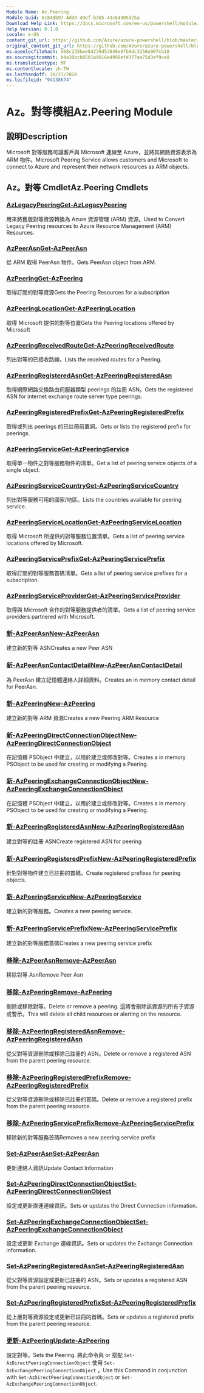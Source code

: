 ```yaml
---
Module Name: Az.Peering
Module Guid: 6c848b97-4dd4-49ef-b385-43c64905d25a
Download Help Link: https://docs.microsoft.com/en-us/powershell/module/az.peering.md
Help Version: 0.1.0
Locale: e-US
content_git_url: https://github.com/Azure/azure-powershell/blob/master/src/Peering/Peering/help/Az.Peering.md
original_content_git_url: https://github.com/Azure/azure-powershell/blob/master/src/Peering/Peering/help/Az.Peering.md
ms.openlocfilehash: 568c235bee84238d53849e8fb9dc3258e907cb18
ms.sourcegitcommit: b4a38bcb0501a9016a4998efd377aa75d3ef9ce8
ms.translationtype: MT
ms.contentlocale: zh-TW
ms.lasthandoff: 10/27/2020
ms.locfileid: "94138674"
---
```

# <span data-ttu-id="d0e1d-101">Az。對等模組</span><span class="sxs-lookup"><span data-stu-id="d0e1d-101">Az.Peering Module</span></span>
## <span data-ttu-id="d0e1d-102">說明</span><span class="sxs-lookup"><span data-stu-id="d0e1d-102">Description</span></span>
<span data-ttu-id="d0e1d-103">Microsoft 對等服務可讓客戶與 Microsoft 連線至 Azure，並將其網路資源表示為 ARM 物件。</span><span class="sxs-lookup"><span data-stu-id="d0e1d-103">Microsoft Peering Service allows customers and Microsoft to connect to Azure and represent their network resources as ARM objects.</span></span>

## <span data-ttu-id="d0e1d-104">Az。對等 Cmdlet</span><span class="sxs-lookup"><span data-stu-id="d0e1d-104">Az.Peering Cmdlets</span></span>
### [<span data-ttu-id="d0e1d-105">AzLegacyPeering</span><span class="sxs-lookup"><span data-stu-id="d0e1d-105">Get-AzLegacyPeering</span></span>](Get-AzLegacyPeering.md)
<span data-ttu-id="d0e1d-106">用來將舊版對等資源轉換為 Azure 資源管理 (ARM) 資源。</span><span class="sxs-lookup"><span data-stu-id="d0e1d-106">Used to Convert Legacy Peering resources to Azure Resource Management (ARM) Resources.</span></span> 

### [<span data-ttu-id="d0e1d-107">AzPeerAsn</span><span class="sxs-lookup"><span data-stu-id="d0e1d-107">Get-AzPeerAsn</span></span>](Get-AzPeerAsn.md)
<span data-ttu-id="d0e1d-108">從 ARM 取得 PeerAsn 物件。</span><span class="sxs-lookup"><span data-stu-id="d0e1d-108">Gets PeerAsn object from ARM.</span></span>

### [<span data-ttu-id="d0e1d-109">AzPeering</span><span class="sxs-lookup"><span data-stu-id="d0e1d-109">Get-AzPeering</span></span>](Get-AzPeering.md)
<span data-ttu-id="d0e1d-110">取得訂閱的對等資源</span><span class="sxs-lookup"><span data-stu-id="d0e1d-110">Gets the Peering Resources for a subscription</span></span>

### [<span data-ttu-id="d0e1d-111">AzPeeringLocation</span><span class="sxs-lookup"><span data-stu-id="d0e1d-111">Get-AzPeeringLocation</span></span>](Get-AzPeeringLocation.md)
<span data-ttu-id="d0e1d-112">取得 Microsoft 提供的對等位置</span><span class="sxs-lookup"><span data-stu-id="d0e1d-112">Gets the Peering locations offered by Microsoft</span></span>

### [<span data-ttu-id="d0e1d-113">AzPeeringReceivedRoute</span><span class="sxs-lookup"><span data-stu-id="d0e1d-113">Get-AzPeeringReceivedRoute</span></span>](Get-AzPeeringReceivedRoute.md)
<span data-ttu-id="d0e1d-114">列出對等的已接收路線。</span><span class="sxs-lookup"><span data-stu-id="d0e1d-114">Lists the received routes for a Peering.</span></span>

### [<span data-ttu-id="d0e1d-115">AzPeeringRegisteredAsn</span><span class="sxs-lookup"><span data-stu-id="d0e1d-115">Get-AzPeeringRegisteredAsn</span></span>](Get-AzPeeringRegisteredAsn.md)
<span data-ttu-id="d0e1d-116">取得網際網路交換路由伺服器類型 peerings 的註冊 ASN。</span><span class="sxs-lookup"><span data-stu-id="d0e1d-116">Gets the registered ASN for internet exchange route server type peerings.</span></span>

### [<span data-ttu-id="d0e1d-117">AzPeeringRegisteredPrefix</span><span class="sxs-lookup"><span data-stu-id="d0e1d-117">Get-AzPeeringRegisteredPrefix</span></span>](Get-AzPeeringRegisteredPrefix.md)
<span data-ttu-id="d0e1d-118">取得或列出 peerings 的已註冊前置詞。</span><span class="sxs-lookup"><span data-stu-id="d0e1d-118">Gets or lists the registered prefix for peerings.</span></span>

### [<span data-ttu-id="d0e1d-119">AzPeeringService</span><span class="sxs-lookup"><span data-stu-id="d0e1d-119">Get-AzPeeringService</span></span>](Get-AzPeeringService.md)
<span data-ttu-id="d0e1d-120">取得單一物件之對等服務物件的清單。</span><span class="sxs-lookup"><span data-stu-id="d0e1d-120">Get a list of peering service objects of a single object.</span></span>

### [<span data-ttu-id="d0e1d-121">AzPeeringServiceCountry</span><span class="sxs-lookup"><span data-stu-id="d0e1d-121">Get-AzPeeringServiceCountry</span></span>](Get-AzPeeringServiceCountry.md)
<span data-ttu-id="d0e1d-122">列出對等服務可用的國家/地區。</span><span class="sxs-lookup"><span data-stu-id="d0e1d-122">Lists the countries available for peering service.</span></span>

### [<span data-ttu-id="d0e1d-123">AzPeeringServiceLocation</span><span class="sxs-lookup"><span data-stu-id="d0e1d-123">Get-AzPeeringServiceLocation</span></span>](Get-AzPeeringServiceLocation.md)
<span data-ttu-id="d0e1d-124">取得 Microsoft 所提供的對等服務位置清單。</span><span class="sxs-lookup"><span data-stu-id="d0e1d-124">Gets a list of peering service locations offered by Microsoft.</span></span>

### [<span data-ttu-id="d0e1d-125">AzPeeringServicePrefix</span><span class="sxs-lookup"><span data-stu-id="d0e1d-125">Get-AzPeeringServicePrefix</span></span>](Get-AzPeeringServicePrefix.md)
<span data-ttu-id="d0e1d-126">取得訂閱的對等服務首碼清單。</span><span class="sxs-lookup"><span data-stu-id="d0e1d-126">Gets a list of peering service prefixes for a subscription.</span></span>

### [<span data-ttu-id="d0e1d-127">AzPeeringServiceProvider</span><span class="sxs-lookup"><span data-stu-id="d0e1d-127">Get-AzPeeringServiceProvider</span></span>](Get-AzPeeringServiceProvider.md)
<span data-ttu-id="d0e1d-128">取得與 Microsoft 合作的對等服務提供者的清單。</span><span class="sxs-lookup"><span data-stu-id="d0e1d-128">Gets a list of peering service providers partnered with Microsoft.</span></span>

### [<span data-ttu-id="d0e1d-129">新-AzPeerAsn</span><span class="sxs-lookup"><span data-stu-id="d0e1d-129">New-AzPeerAsn</span></span>](New-AzPeerAsn.md)
<span data-ttu-id="d0e1d-130">建立新的對等 ASN</span><span class="sxs-lookup"><span data-stu-id="d0e1d-130">Creates a new Peer ASN</span></span> 

### [<span data-ttu-id="d0e1d-131">新-AzPeerAsnContactDetail</span><span class="sxs-lookup"><span data-stu-id="d0e1d-131">New-AzPeerAsnContactDetail</span></span>](New-AzPeerAsnContactDetail.md)
<span data-ttu-id="d0e1d-132">為 PeerAsn 建立記憶體連絡人詳細資料。</span><span class="sxs-lookup"><span data-stu-id="d0e1d-132">Creates an in memory contact detail for PeerAsn.</span></span> 

### [<span data-ttu-id="d0e1d-133">新-AzPeering</span><span class="sxs-lookup"><span data-stu-id="d0e1d-133">New-AzPeering</span></span>](New-AzPeering.md)
<span data-ttu-id="d0e1d-134">建立新的對等 ARM 資源</span><span class="sxs-lookup"><span data-stu-id="d0e1d-134">Creates a new Peering ARM Resource</span></span>

### [<span data-ttu-id="d0e1d-135">新-AzPeeringDirectConnectionObject</span><span class="sxs-lookup"><span data-stu-id="d0e1d-135">New-AzPeeringDirectConnectionObject</span></span>](New-AzPeeringDirectConnectionObject.md)
<span data-ttu-id="d0e1d-136">在記憶體 PSObject 中建立，以用於建立或修改對等。</span><span class="sxs-lookup"><span data-stu-id="d0e1d-136">Creates a in memory PSObject to be used for creating or modifying a Peering.</span></span>

### [<span data-ttu-id="d0e1d-137">新-AzPeeringExchangeConnectionObject</span><span class="sxs-lookup"><span data-stu-id="d0e1d-137">New-AzPeeringExchangeConnectionObject</span></span>](New-AzPeeringExchangeConnectionObject.md)
<span data-ttu-id="d0e1d-138">在記憶體 PSObject 中建立，以用於建立或修改對等。</span><span class="sxs-lookup"><span data-stu-id="d0e1d-138">Creates a in memory PSObject to be used for creating or modifying a Peering.</span></span>

### [<span data-ttu-id="d0e1d-139">新-AzPeeringRegisteredAsn</span><span class="sxs-lookup"><span data-stu-id="d0e1d-139">New-AzPeeringRegisteredAsn</span></span>](New-AzPeeringRegisteredAsn.md)
<span data-ttu-id="d0e1d-140">建立對等的註冊 ASN</span><span class="sxs-lookup"><span data-stu-id="d0e1d-140">Create registered ASN for peering</span></span>

### [<span data-ttu-id="d0e1d-141">新-AzPeeringRegisteredPrefix</span><span class="sxs-lookup"><span data-stu-id="d0e1d-141">New-AzPeeringRegisteredPrefix</span></span>](New-AzPeeringRegisteredPrefix.md)
<span data-ttu-id="d0e1d-142">針對對等物件建立已註冊的首碼。</span><span class="sxs-lookup"><span data-stu-id="d0e1d-142">Create registered prefixes for peering objects.</span></span>

### [<span data-ttu-id="d0e1d-143">新-AzPeeringService</span><span class="sxs-lookup"><span data-stu-id="d0e1d-143">New-AzPeeringService</span></span>](New-AzPeeringService.md)
<span data-ttu-id="d0e1d-144">建立新的對等服務。</span><span class="sxs-lookup"><span data-stu-id="d0e1d-144">Creates a new peering service.</span></span>

### [<span data-ttu-id="d0e1d-145">新-AzPeeringServicePrefix</span><span class="sxs-lookup"><span data-stu-id="d0e1d-145">New-AzPeeringServicePrefix</span></span>](New-AzPeeringServicePrefix.md)
<span data-ttu-id="d0e1d-146">建立新的對等服務首碼</span><span class="sxs-lookup"><span data-stu-id="d0e1d-146">Creates a new peering service prefix</span></span>

### [<span data-ttu-id="d0e1d-147">移除-AzPeerAsn</span><span class="sxs-lookup"><span data-stu-id="d0e1d-147">Remove-AzPeerAsn</span></span>](Remove-AzPeerAsn.md)
<span data-ttu-id="d0e1d-148">移除對等 Asn</span><span class="sxs-lookup"><span data-stu-id="d0e1d-148">Remove Peer Asn</span></span>

### [<span data-ttu-id="d0e1d-149">移除-AzPeering</span><span class="sxs-lookup"><span data-stu-id="d0e1d-149">Remove-AzPeering</span></span>](Remove-AzPeering.md)
<span data-ttu-id="d0e1d-150">刪除或移除對等。</span><span class="sxs-lookup"><span data-stu-id="d0e1d-150">Delete or remove a peering.</span></span> <span data-ttu-id="d0e1d-151">這將會刪除該資源的所有子資源或警示。</span><span class="sxs-lookup"><span data-stu-id="d0e1d-151">This will delete all child resources or alerting on the resource.</span></span>

### [<span data-ttu-id="d0e1d-152">移除-AzPeeringRegisteredAsn</span><span class="sxs-lookup"><span data-stu-id="d0e1d-152">Remove-AzPeeringRegisteredAsn</span></span>](Remove-AzPeeringRegisteredAsn.md)
<span data-ttu-id="d0e1d-153">從父對等資源刪除或移除已註冊的 ASN。</span><span class="sxs-lookup"><span data-stu-id="d0e1d-153">Delete or remove a registered ASN from the parent peering resource.</span></span>

### [<span data-ttu-id="d0e1d-154">移除-AzPeeringRegisteredPrefix</span><span class="sxs-lookup"><span data-stu-id="d0e1d-154">Remove-AzPeeringRegisteredPrefix</span></span>](Remove-AzPeeringRegisteredPrefix.md)
<span data-ttu-id="d0e1d-155">從父對等資源刪除或移除已註冊的首碼。</span><span class="sxs-lookup"><span data-stu-id="d0e1d-155">Delete or remove a registered prefix from the parent peering resource.</span></span>

### [<span data-ttu-id="d0e1d-156">移除-AzPeeringServicePrefix</span><span class="sxs-lookup"><span data-stu-id="d0e1d-156">Remove-AzPeeringServicePrefix</span></span>](Remove-AzPeeringServicePrefix.md)
<span data-ttu-id="d0e1d-157">移除新的對等服務首碼</span><span class="sxs-lookup"><span data-stu-id="d0e1d-157">Removes a new peering service prefix</span></span>

### [<span data-ttu-id="d0e1d-158">Set-AzPeerAsn</span><span class="sxs-lookup"><span data-stu-id="d0e1d-158">Set-AzPeerAsn</span></span>](Set-AzPeerAsn.md)
<span data-ttu-id="d0e1d-159">更新連絡人資訊</span><span class="sxs-lookup"><span data-stu-id="d0e1d-159">Update Contact Information</span></span>

### [<span data-ttu-id="d0e1d-160">Set-AzPeeringDirectConnectionObject</span><span class="sxs-lookup"><span data-stu-id="d0e1d-160">Set-AzPeeringDirectConnectionObject</span></span>](Set-AzPeeringDirectConnectionObject.md)
<span data-ttu-id="d0e1d-161">設定或更新直連連線資訊。</span><span class="sxs-lookup"><span data-stu-id="d0e1d-161">Sets or updates the Direct Connection information.</span></span> 

### [<span data-ttu-id="d0e1d-162">Set-AzPeeringExchangeConnectionObject</span><span class="sxs-lookup"><span data-stu-id="d0e1d-162">Set-AzPeeringExchangeConnectionObject</span></span>](Set-AzPeeringExchangeConnectionObject.md)
<span data-ttu-id="d0e1d-163">設定或更新 Exchange 連線資訊。</span><span class="sxs-lookup"><span data-stu-id="d0e1d-163">Sets or updates the Exchange Connection information.</span></span> 

### [<span data-ttu-id="d0e1d-164">Set-AzPeeringRegisteredAsn</span><span class="sxs-lookup"><span data-stu-id="d0e1d-164">Set-AzPeeringRegisteredAsn</span></span>](Set-AzPeeringRegisteredAsn.md)
<span data-ttu-id="d0e1d-165">從父對等資源設定或更新已註冊的 ASN。</span><span class="sxs-lookup"><span data-stu-id="d0e1d-165">Sets or updates a registered ASN from the parent peering resource.</span></span>

### [<span data-ttu-id="d0e1d-166">Set-AzPeeringRegisteredPrefix</span><span class="sxs-lookup"><span data-stu-id="d0e1d-166">Set-AzPeeringRegisteredPrefix</span></span>](Set-AzPeeringRegisteredPrefix.md)
<span data-ttu-id="d0e1d-167">從上層對等資源設定或更新已註冊的首碼。</span><span class="sxs-lookup"><span data-stu-id="d0e1d-167">Sets or updates a registered prefix from the parent peering resource.</span></span>

### [<span data-ttu-id="d0e1d-168">更新-AzPeering</span><span class="sxs-lookup"><span data-stu-id="d0e1d-168">Update-AzPeering</span></span>](Update-AzPeering.md)
<span data-ttu-id="d0e1d-169">設定對等。</span><span class="sxs-lookup"><span data-stu-id="d0e1d-169">Sets the Peering.</span></span> <span data-ttu-id="d0e1d-170">將此命令與 or 搭配 `Set-AzDirectPeeringConnectionObject` 使用 `Set-AzExchangePeeringConnectionObject` 。</span><span class="sxs-lookup"><span data-stu-id="d0e1d-170">Use this Command in conjunction with `Set-AzDirectPeeringConnectionObject` or `Set-AzExchangePeeringConnectionObject`.</span></span>

